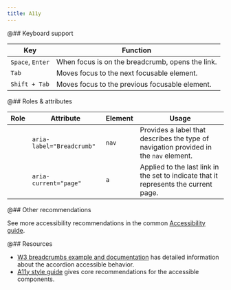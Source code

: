 ```yaml
---
title: A11y
---
```


@## Keyboard support

| Key              | Function                                         |
| ---------------- | ------------------------------------------------ |
| `Space`, `Enter` | When focus is on the breadcrumb, opens the link. |
| `Tab`            | Moves focus to the next focusable element.       |
| `Shift + Tab`    | Moves focus to the previous focusable element.   |

@## Roles & attributes

| Role | Attribute                 | Element | Usage                                                                                 |
| ---- | ------------------------- | ------- | ------------------------------------------------------------------------------------- |
|      | `aria-label="Breadcrumb"` | `nav`   | Provides a label that describes the type of navigation provided in the `nav` element. |
|      | `aria-current="page"`     | `a`     | Applied to the last link in the set to indicate that it represents the current page.  |

@## Other recommendations

See more accessibility recommendations in the common [Accessibility guide](/core-principles/a11y/).

@## Resources

- [W3 breadcrumbs example and documentation](https://www.w3.org/TR/wai-aria-practices-1.1/examples/breadcrumb/index.html) has detailed information about the accordion accessible behavior.
- [A11y style guide](https://a11y-style-guide.com/style-guide/section-navigation.html) gives core recommendations for the accessible components.
